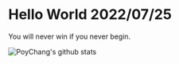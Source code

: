 # Hello World 2022/07/25

You will never win if you never begin.

![PoyChang's github stats](https://github-readme-stats.vercel.app/api?username=poychang&show_icons=true&theme=dracula)
